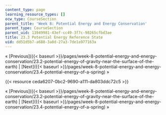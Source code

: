 ```yaml
---
content_type: page
learning_resource_types: []
ocw_type: CourseSection
parent_title: 'Week 8: Potential Energy and Energy Conservation'
parent_type: CourseSection
parent_uid: 13949981-43ef-cc49-3f7c-98265cfbd3ae
title: 23.3 Potential Energy Reference State
uid: dd51d5b7-a688-3a8d-27a3-7de1a977163a
---
```


« [Previous]({{< baseurl >}}/pages/week-8-potential-energy-and-energy-conservation/23.2-potential-energy-of-gravity-near-the-surface-of-the-earth) | [Next]({{< baseurl >}}/pages/week-8-potential-energy-and-energy-conservation/23.4-potential-energy-of-a-spring) »

{{< resource ceda6207-0bc2-9690-a111-da803ddc72c5 >}}

« [Previous]({{< baseurl >}}/pages/week-8-potential-energy-and-energy-conservation/23.2-potential-energy-of-gravity-near-the-surface-of-the-earth) | [Next]({{< baseurl >}}/pages/week-8-potential-energy-and-energy-conservation/23.4-potential-energy-of-a-spring) »